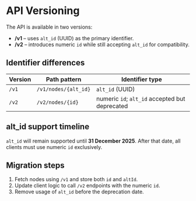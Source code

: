 # API Versioning

The API is available in two versions:

- **/v1** – uses `alt_id` (UUID) as the primary identifier.
- **/v2** – introduces numeric `id` while still accepting `alt_id` for compatibility.

## Identifier differences

| Version | Path pattern | Identifier type |
|---------|--------------|-----------------|
| `/v1`   | `/v1/nodes/{alt_id}` | `alt_id` (UUID) |
| `/v2`   | `/v2/nodes/{id}`     | numeric `id`; `alt_id` accepted but deprecated |

## alt_id support timeline

`alt_id` will remain supported until **31 December 2025**. After that date, all clients must use numeric `id` exclusively.

## Migration steps

1. Fetch nodes using `/v1` and store both `id` and `altId`.
2. Update client logic to call `/v2` endpoints with the numeric `id`.
3. Remove usage of `alt_id` before the deprecation date.
